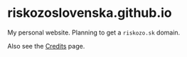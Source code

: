 # riskozoslovenska.github.io

My personal website. Planning to get a `riskozo.sk` domain.

Also see the [Credits](https://riskozoslovenska.github.io/credits/) page.